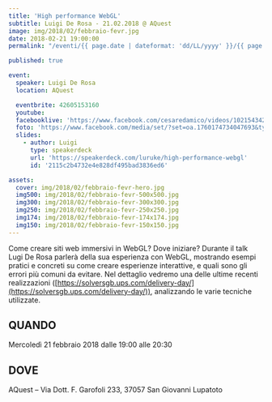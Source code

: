 ```yaml
---
title: 'High performance WebGL'
subtitle: Luigi De Rosa - 21.02.2018 @ AQuest
image: img/2018/02/febbraio-fevr.jpg
date: 2018-02-21 19:00:00
permalink: "/eventi/{{ page.date | dateformat: 'dd/LL/yyyy' }}/{{ page.fileSlug | slug }}/index.html"

published: true

event:
  speaker: Luigi De Rosa
  location: AQuest

  eventbrite: 42605153160
  youtube:
  facebooklive: 'https://www.facebook.com/cesaredamico/videos/10215434258240012/'
  foto: 'https://www.facebook.com/media/set/?set=oa.1760174734047693&type=3'
  slides:
    - author: Luigi
      type: speakerdeck
      url: 'https://speakerdeck.com/luruke/high-performance-webgl'
      id: '2115c2b4732e4e828df495bad3836ed6'

assets:
  cover: img/2018/02/febbraio-fevr-hero.jpg
  img500: img/2018/02/febbraio-fevr-500x500.jpg
  img300: img/2018/02/febbraio-fevr-300x300.jpg
  img250: img/2018/02/febbraio-fevr-250x250.jpg
  img174: img/2018/02/febbraio-fevr-174x174.jpg
  img150: img/2018/02/febbraio-fevr-150x150.jpg
---
```


Come creare siti web immersivi in WebGL? Dove iniziare?
Durante il talk Lugi De Rosa parlerà della sua esperienza con WebGL, mostrando esempi pratici e concreti su come creare esperienze interattive, e quali sono gli errori più comuni da evitare.
Nel dettaglio vedremo una delle ultime recenti realizzazioni ([https://solversgb.ups.com/delivery-day/](https://solversgb.ups.com/delivery-day/)), analizzando le varie tecniche utilizzate.

## QUANDO

Mercoledì 21 febbraio 2018 dalle 19:00 alle 20:30

## DOVE

AQuest – Via Dott. F. Garofoli 233, 37057 San Giovanni Lupatoto
